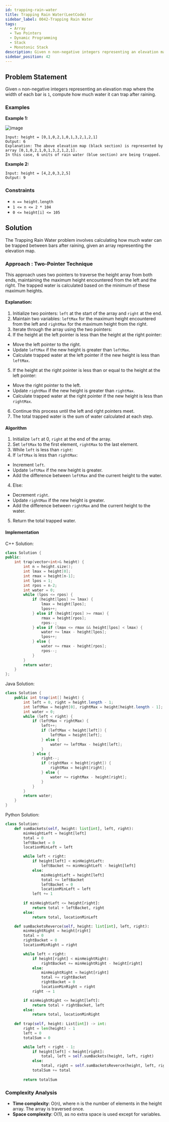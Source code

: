 ```yaml
---
id: trapping-rain-water
title: Trapping Rain Water(LeetCode)
sidebar_label: 0042-Trapping Rain Water
tags:
  - Array
  - Two Pointers
  - Dynamic Programming
  - Stack
  - Monotonic Stack
description: Given n non-negative integers representing an elevation map where the width of each bar is 1, compute how much water it can trap after raining.
sidebar_position: 42
---
```


## Problem Statement

Given `n` non-negative integers representing an elevation map where the width of each bar is `1`, compute how much water it can trap after raining.

### Examples

**Example 1:**

![image](https://github.com/PradnyaGaitonde/codeharborhub.github.io/assets/116059908/bbfea3b4-4ed2-4d9c-ab6f-551d3a935a49)
```plaintext
Input: height = [0,1,0,2,1,0,1,3,2,1,2,1]
Output: 6
Explanation: The above elevation map (black section) is represented by array [0,1,0,2,1,0,1,3,2,1,2,1].
In this case, 6 units of rain water (blue section) are being trapped.
```

**Example 2:**

```plaintext
Input: height = [4,2,0,3,2,5]
Output: 9
```

### Constraints

- `n == height.length`
- `1 <= n <= 2 * 104`
- `0 <= height[i] <= 105`

## Solution

The Trapping Rain Water problem involves calculating how much water can be trapped between bars after raining, 
given an array representing the elevation map.

### Approach : Two-Pointer Technique

This approach uses two pointers to traverse the height array from both ends, maintaining the maximum height encountered from the left and the right. 
The trapped water is calculated based on the minimum of these maximum heights.

#### Explanation:

1. Initialize two pointers: `left` at the start of the array and `right` at the end.
2. Maintain two variables: `leftMax` for the maximum height encountered from the left and `rightMax` for the maximum height from the right.
3. Iterate through the array using the two pointers:
4. If the height at the left pointer is less than the height at the right pointer:
* Move the left pointer to the right.
* Update `leftMax` if the new height is greater than `leftMax`.
* Calculate trapped water at the left pointer if the new height is less than `leftMax`.
5. If the height at the right pointer is less than or equal to the height at the left pointer:
* Move the right pointer to the left.
* Update `rightMax` if the new height is greater than `rightMax`.
* Calculate trapped water at the right pointer if the new height is less than `rightMax`.
6. Continue this process until the left and right pointers meet.
7. The total trapped water is the sum of water calculated at each step.

#### Algorithm

1. Initialize `left` at 0, `right` at the end of the array.
2. Set `leftMax` to the first element, `rightMax` to the last element.
3. While `left` is less than `right`:
4. If `leftMax` is less than `rightMax`:
* Increment `left`.
* Update `leftMax` if the new height is greater.
* Add the difference between `leftMax` and the current height to the water.
4. Else:
* Decrement `right`.
* Update `rightMax` if the new height is greater.
* Add the difference between `rightMax` and the current height to the water.
5. Return the total trapped water.
  
#### Implementation

C++ Solution:

```C++
class Solution {
public:
    int trap(vector<int>& height) {
        int n = height.size();
        int lmax = height[0];
        int rmax = height[n-1];
        int lpos = 1;
        int rpos = n-2;
        int water = 0;
        while (lpos <= rpos) {
            if (height[lpos] >= lmax) {
                lmax = height[lpos];
                lpos++;
            } else if (height[rpos] >= rmax) {
                rmax = height[rpos];
                rpos--;
            } else if (lmax <= rmax && height[lpos] < lmax) {
                water += lmax - height[lpos];
                lpos++;
            } else {
                water += rmax - height[rpos];
                rpos--;
            }
        }
        return water;
    }
};
```

Java Solution:

```Java
class Solution {
    public int trap(int[] height) {
        int left = 0, right = height.length - 1;
        int leftMax = height[0], rightMax = height[height.length - 1];
        int water = 0;
        while (left < right) {
            if (leftMax < rightMax) {
                left++;
                if (leftMax < height[left]) {
                    leftMax = height[left];
                } else {
                    water += leftMax - height[left];
                }
            } else {
                right--;
                if (rightMax < height[right]) {
                    rightMax = height[right];
                } else {
                    water += rightMax - height[right];
                }
            }
        }
        return water;
    }
}
```

Python Solution:

```Python
class Solution:
    def sumBackets(self, height: list[int], left, right):
        minHeightLeft = height[left]
        total = 0
        leftBacket = 0
        locationMinLeft = left

        while left < right:
            if height[left] < minHeightLeft:
                leftBacket += minHeightLeft - height[left]                
            else:
                minHeightLeft = height[left]
                total += leftBacket
                leftBacket = 0
                locationMinLeft = left            
            left += 1
            
        if minHeightLeft <= height[right]:
            return total + leftBacket, right
        else:      
            return total, locationMinLeft

    def sumBacketsReverce(self, height: list[int], left, right):
        minHeightRight = height[right]
        total = 0
        rightBacket = 0
        locationMinRight = right

        while left < right:
            if height[right] < minHeightRight:
                rightBacket += minHeightRight - height[right]                
            else:
                minHeightRight = height[right]
                total += rightBacket
                rightBacket = 0
                locationMinRight = right            
            right -= 1

        if minHeightRight <= height[left]:
            return total + rightBacket, left
        else:
            return total, locationMinRight
    
    def trap(self, height: List[int]) -> int:                      
        right = len(height) - 1
        left = 0
        totalSum = 0

        while left < right - 1:            
            if height[left] < height[right]:
                total, left = self.sumBackets(height, left, right)    
            else:
                total, right = self.sumBacketsReverce(height, left, right)        
            totalSum += total       
             
        return totalSum
```
### Complexity Analysis

- **Time complexity**: O(n), where n is the number of elements in the height array. The array is traversed once.
- **Space complexity**: O(1), as no extra space is used except for variables.
